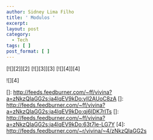 ```yaml
---
author: Sidney Lima Filho
title: ' Modulos '
excerpt:
layout: post
category:
  - Tech
tags: [ ]
post_format: [ ]
---
```

[![][2]</img>][2] [![][3]</img>][3] [![][4]</img>][4] 

![][4]

 []: http://feeds.feedburner.com/~ff/vivina?a=zNkzQIaGG2s:ja4lqEV9kDo:yIl2AUoC8zA
 []: http://feeds.feedburner.com/~ff/vivina?a=zNkzQIaGG2s:ja4lqEV9kDo:qj6IDK7rITs
 []: http://feeds.feedburner.com/~ff/vivina?a=zNkzQIaGG2s:ja4lqEV9kDo:63t7Ie-LG7Y
 [4]: http://feeds.feedburner.com/~r/vivina/~4/zNkzQIaGG2s